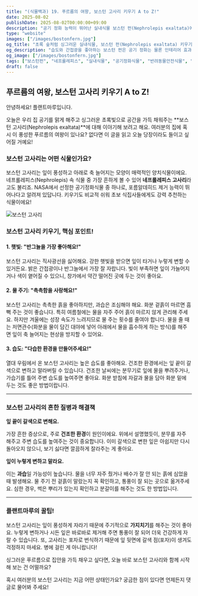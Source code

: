 ```yaml
---
title: "(식물백과) 19. 푸르름의 여왕, 보스턴 고사리 키우기 A to Z!"
date: 2025-08-02
publishDate: 2025-08-02T00:00:00+09:00
description: "공기 정화 능력이 뛰어난 실내식물 보스턴 펀(Nephrolepis exaltata)에 대해 알아보세요. 물주기, 습도 유지 팁, 인테리어 활용법까지 자세히 소개합니다."
type: "website"
images: ["/images/bostonfern.jpg"]
og_title: "초록 숲처럼 싱그러운 실내식물, 보스턴 펀(Nephrolepis exaltata) 키우기 가이드"
og_description: "습도와 간접광을 좋아하는 보스턴 펀은 공기 정화는 물론 인테리어 효과까지 뛰어난 실내 식물입니다. 키우는 요령부터 자주 묻는 질문까지 모두 알려드립니다."
og_image: ["/images/bostonfern.jpg"]
tags: ["보스턴펀", "네프롤레피스", "실내식물", "공기정화식물", "반려동물안전식물", "양치식물", "인테리어식물", "습도식물", "화분식물"]
draft: false
---
```



## 푸르름의 여왕, 보스턴 고사리 키우기 A to Z!

안녕하세요! 플랜트마루입니다.

오늘은 우리 집 공기를 맑게 해주고 싱그러운 초록빛으로 공간을 가득 채워주는 **보스턴 고사리(Nephrolepis exaltata)**에 대해 이야기해 보려고 해요. 여러분의 집에 혹시 이 풍성한 푸르름의 여왕이 있나요? 없다면 이 글을 읽고 오늘 당장이라도 들이고 싶어질 거예요!

### 보스턴 고사리는 어떤 식물인가요?

보스턴 고사리는 잎이 풍성하고 아래로 축 늘어지는 모양이 매력적인 양치식물이에요. 네프롤레피스(Nephrolepis) 속 식물 중 가장 흔하게 볼 수 있어 **네프롤레피스 고사리**라고도 불리죠. NASA에서 선정한 공기정화식물 중 하나로, 포름알데히드 제거 능력이 뛰어나다고 알려져 있답니다. 키우기도 비교적 쉬워 초보 식집사들에게도 강력 추천하는 식물이에요!


![보스턴 고사리](/images/bostonfern.jpg) 

### 보스턴 고사리 키우기, 핵심 포인트!

#### 1. 햇빛: "반그늘을 가장 좋아해요!"

보스턴 고사리는 직사광선을 싫어해요. 강한 햇빛을 받으면 잎이 타거나 누렇게 변할 수 있거든요. 밝은 간접광이나 반그늘에서 가장 잘 자랍니다. 빛이 부족하면 잎이 가늘어지거나 색이 옅어질 수 있으니, 창가에서 약간 떨어진 곳에 두는 것이 좋아요.

#### 2. 물 주기: "촉촉함을 사랑해요!"

보스턴 고사리는 촉촉한 흙을 좋아하지만, 과습은 조심해야 해요. 화분 겉흙이 마르면 흠뻑 주는 것이 좋습니다. 특히 여름철에는 물을 자주 주어 흙이 마르지 않게 관리해 주세요. 하지만 겨울에는 성장 속도가 느려지므로 물 주는 횟수를 줄여야 합니다. 물을 줄 때는 저면관수(화분을 물이 담긴 대야에 넣어 아래에서 물을 흡수하게 하는 방식)를 해주면 잎이 축 늘어지는 현상을 방지할 수 있어요.

#### 3. 습도: "다습한 환경을 만들어주세요!"

열대 우림에서 온 보스턴 고사리는 높은 습도를 좋아해요. 건조한 환경에서는 잎 끝이 갈색으로 변하고 말라버릴 수 있습니다. 건조한 날씨에는 분무기로 잎에 물을 뿌려주거나, 가습기를 틀어 주변 습도를 높여주면 좋아요. 화분 받침에 자갈과 물을 담아 화분 밑에 두는 것도 좋은 방법이랍니다.

---

### 보스턴 고사리의 흔한 질병과 해결책

**잎 끝이 갈색으로 변해요.**

가장 흔한 증상으로, 주로 **건조한 환경**이 원인이에요. 위에서 설명했듯이, 분무를 자주 해주고 주변 습도를 높여주는 것이 중요합니다. 이미 갈색으로 변한 잎은 아쉽지만 다시 돌아오지 않으니, 보기 싫다면 깔끔하게 잘라주는 게 좋아요.

**잎이 누렇게 변하고 말라요.**

이는 **과습**일 가능성이 높습니다. 물을 너무 자주 줬거나 배수가 잘 안 되는 흙에 심었을 때 발생해요. 물 주기 전 겉흙이 말랐는지 꼭 확인하고, 통풍이 잘 되는 곳으로 옮겨주세요. 심한 경우, 썩은 뿌리가 있는지 확인하고 분갈이를 해주는 것도 한 방법입니다.

---

### 플랜트마루의 꿀팁!

보스턴 고사리는 잎이 풍성하게 자라기 때문에 주기적으로 **가지치기**를 해주는 것이 좋아요. 누렇게 변하거나 시든 잎은 바로바로 제거해 주면 통풍이 잘 되어 더욱 건강하게 자랄 수 있습니다. 또, 고사리는 포자로 번식하기 때문에 잎 뒷면에 갈색 점(포자)이 생겨도 걱정하지 마세요. 병에 걸린 게 아니랍니다!

싱그러운 푸르름으로 집안을 가득 채우고 싶다면, 오늘 바로 보스턴 고사리와 함께 시작해 보는 건 어떨까요?

혹시 여러분의 보스턴 고사리는 지금 어떤 상태인가요? 궁금한 점이 있다면 언제든지 댓글로 물어봐 주세요!